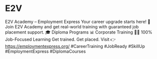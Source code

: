 # E2V
E2V Academy – Employment Express
Your career upgrade starts here! 🚀
Join E2V Academy and get real-world training with guaranteed job placement support.
🎓 Diploma Programs
📊 Corporate Training
🧑‍💻 100% Job-Focused Learning
Get trained. Get placed.
Visit 👉 https://employmentexpress.org/
#CareerTraining #JobReady #SkillUp #EmploymentExpress #DiplomaCourses
